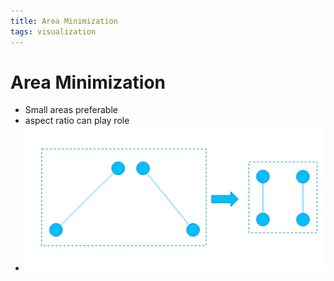 ```yaml
---
title: Area Minimization
tags: visualization
---
```


# Area Minimization
- Small areas preferable
- aspect ratio can play role
- ![im](assets/Pasted%20Image%2020220418123113.png)














































































